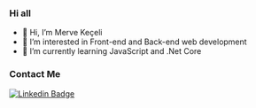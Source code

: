 ### Hi all
- 👋 Hi, I’m Merve Keçeli
- 👀 I’m interested in Front-end and Back-end web development
- 🌱 I’m currently learning JavaScript and .Net Core


### Contact Me

[![Linkedin Badge](https://img.shields.io/badge/mervekeceli-blue?style=flate&logo=linkedin)](https://www.linkedin.com/in/merve-keceli/)
